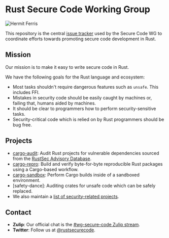 # Rust Secure Code Working Group

![Hermit Ferris](https://avatars2.githubusercontent.com/u/44121472?s=230)

This repository is the central [issue tracker] used by the Secure Code WG to
coordinate efforts towards promoting secure code development in Rust.

## Mission

Our mission is to make it easy to write secure code in Rust.

We have the following goals for the Rust language and ecosystem:
- Most tasks shouldn't require dangerous features such as `unsafe`. This includes FFI.
- Mistakes in security code should be easily caught by machines or, failing
  that, humans aided by machines.
- It should be clear to programmers how to perform security-sensitive tasks.
- Security-critical code which is relied on by Rust programmers should be bug
  free.
  
## Projects

- [cargo-audit]: Audit Rust projects for vulnerable dependencies sourced from the [RustSec Advisory Database][rustsec].
- [cargo-repro]: Build and verify byte-for-byte reproducible Rust packages using a Cargo-based workflow.
- [cargo-sandbox]: Perform Cargo builds inside of a sandboxed environment.
- [safety-dance]: Auditing crates for unsafe code which can be safely replaced.
- We also maintain a [list of security-related projects][projects].

## Contact

- **Zulip**: Our official chat is the [#wg-secure-code Zulip stream].
- **Twitter**: Follow us at [@rustsecurecode].

[issue tracker]: https://github.com/rust-secure-code/wg/issues
[cargo-audit]: https://github.com/rustsec/cargo-audit
[cargo-repro]: https://github.com/rust-secure-code/cargo-repro
[cargo-sandbox]: https://github.com/rust-secure-code/cargo-sandbox
[rustsec]: https://rustsec.org
[projects]: https://github.com/rust-secure-code/projects
[#wg-secure-code Zulip stream]: https://rust-lang.zulipchat.com/#narrow/stream/146229-wg-secure-code
[@rustsecurecode]: https://twitter.com/rustsecurecode
